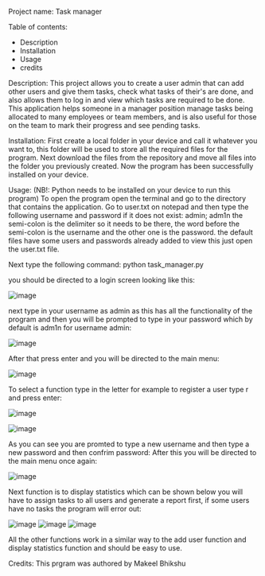 Project name: Task manager

Table of contents:
- Description
- Installation
- Usage
- credits

Description: 
This project allows you to create a user admin that can add other users and give them tasks, check what tasks of their's are done, 
and also allows them to log in and view which tasks are required to be done. 
This application helps someone in a manager position manage tasks being allocated to many employees or team members, and is also useful for
those on the team to mark their progress and see pending tasks.

Installation:
First create a local folder in your device and call it whatever you want to,
this folder will be used to store all the required files for the program.
Next download the files from the repository and move all files into the folder you previously created.
Now the program has been successfully installed on your device.

Usage: (NB!: Python needs to be installed on your device to run this program)
To open the program open the terminal and go to the directory that contains the application.
Go to user.txt on notepad and then type the following username and password if it does not exist: admin; adm1n
the semi-colon is the delimiter so it needs to be there, the word before the semi-colon is the username and the other one is the password.
the default files have some users and passwords already added to view this just open the user.txt file.

Next type the following command:  python task_manager.py

you should be directed to a login screen looking like this:

![image](https://github.com/MB-550/Database/assets/149601983/0cf42466-a9ac-40c3-a1fd-8b9707fd27a5)


next type in your username as admin as this has all the functionality of the program and 
then you will be prompted to type in your password which by default is adm1n for username admin:

![image](https://github.com/MB-550/Database/assets/149601983/4a6df614-b16b-44ce-af2f-dcc903c9b4e3)


After that press enter and you will be directed to the main menu:

![image](https://github.com/MB-550/Database/assets/149601983/bda68b8d-0de8-4d5a-a09d-b9666f63712c)


To select a function type in the letter for example to register a user type r and press enter:


![image](https://github.com/MB-550/Database/assets/149601983/a72e9ffa-f6c6-4d8d-b97f-295df8f82631)

![image](https://github.com/MB-550/Database/assets/149601983/fc791335-63fa-429a-abe4-9e231d9b0795)


As you can see you are promted to type a new username and then type a new password and then confrim password:
After this you will be directed to the main menu once again:

![image](https://github.com/MB-550/Database/assets/149601983/0b230374-c7b5-4a21-acf3-dfde0a14a185)


Next function is to display statistics which can be shown below you will have to assign tasks to all users and generate a report first, if some users have no tasks the program will error out:

![image](https://github.com/MB-550/Database/assets/149601983/34773994-1a74-4488-8784-4d4a0cc091c4)
![image](https://github.com/MB-550/Database/assets/149601983/cc046412-4cf0-4bde-977e-e8d2cbd19cea)
![image](https://github.com/MB-550/Database/assets/149601983/588710df-8efa-4f0e-9a6a-77f6f9e4120c)

All the other functions work in a similar way to the add user function and display statistics function and should be easy to use.

Credits:
This prgram was authored by Makeel Bhikshu


